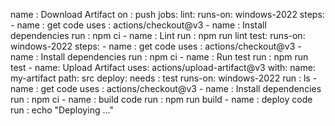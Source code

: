 name : Download Artifact
on : push
jobs:
  lint:
    runs-on: windows-2022
    steps:
      - name : get code
        uses : actions/checkout@v3
      - name : Install dependencies
        run  : npm ci
      - name : Lint
        run  : npm run lint
  test:
    runs-on: windows-2022
    steps:
      - name : get code
        uses : actions/checkout@v3
      - name : Install dependencies
        run  : npm ci
      - name : Run test
        run  : npm run test
      - name: Upload Artifact
        uses: actions/upload-artifact@v3
        with:
          name: my-artifact
          path: src
  deploy:
    needs : test
    runs-on: windows-2022
        run  : ls
      - name : get code
        uses : actions/checkout@v3
      - name : Install dependencies
        run  : npm ci
      - name : build code
        run  : npm run build
      - name : deploy code
        run  : echo "Deploying ..."
